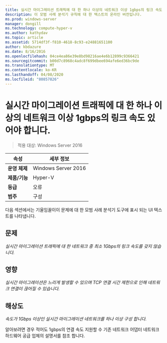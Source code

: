 ```yaml
---
title: 실시간 마이그레이션 트래픽에 대 한 하나 이상의 네트워크 이상 1gbps의 링크 속도 있어야 합니다.
description: 이 모범 사례 분석기 규칙에 대 한 텍스트의 온라인 버전입니다.
ms.prod: windows-server
manager: dongill
ms.technology: compute-hyper-v
ms.author: kathydav
ms.topic: article
ms.assetid: 5714df3f-f810-4618-8c93-e24881651100
author: kbdazure
ms.date: 8/16/2016
ms.openlocfilehash: 04ce4ea86e39e8bd98216ae4e6b12899c9366421
ms.sourcegitcommit: b00d7c8968c4adc8f699dbee694afe6ed36bc9de
ms.translationtype: MT
ms.contentlocale: ko-KR
ms.lasthandoff: 04/08/2020
ms.locfileid: "80857826"
---
```

# <a name="at-least-one-network-for-live-migration-traffic-should-have-a-link-speed-of-at-least-1-gbps"></a>실시간 마이그레이션 트래픽에 대 한 하나 이상의 네트워크 이상 1gbps의 링크 속도 있어야 합니다.

>적용 대상: Windows Server 2016


  
|속성|세부 정보|  
|-|-|  
|**운영 체제**|Windows Server 2016|  
|**제품/기능**|Hyper-V|  
|**등급**|오류|  
|**범주**|구성|  
  
다음 섹션에서는 기울임꼴이이 문제에 대 한 모범 사례 분석기 도구에 표시 되는 UI 텍스트를 나타냅니다.  
  
## <a name="issue"></a>문제  
*실시간 마이그레이션 트래픽에 대 한 네트워크 중 최소 1Gbps의 링크 속도를 갖지 않습니다.*  
  
## <a name="impact"></a>영향  
*실시간 마이그레이션은 느리게 발생할 수 있으며 TCP 연결 시간 제한으로 인해 네트워크 연결이 끊어질 수 있습니다.*  
  
## <a name="resolution"></a>해상도  
*속도가 1Gbps 이상인 실시간 마이그레이션 네트워크를 하나 이상 구성 합니다.*  
  
알아보려면 경우 적어도 1gbps의 연결 속도 지원할 수 기존 네트워크 어댑터 네트워크 하드웨어 공급 업체의 설명서를 참조 합니다.  
  


